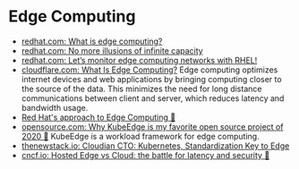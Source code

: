 # Edge Computing
- [redhat.com: What is edge computing?](https://www.redhat.com/en/blog/were-headed-edge-computing)
- [redhat.com: No more illusions of infinite capacity](https://www.redhat.com/en/blog/no-more-illusions-infinite-capacity)
- [redhat.com: Let’s monitor edge computing networks with RHEL!](https://www.redhat.com/en/blog/lets-monitor-edge-computing-networks-rhel)
- [cloudflare.com: What Is Edge Computing?](https://www.cloudflare.com/learning/serverless/glossary/what-is-edge-computing/) Edge computing optimizes internet devices and web applications by bringing computing closer to the source of the data. This minimizes the need for long distance communications between client and server, which reduces latency and bandwidth usage.
- [Red Hat's approach to Edge Computing 🌟](https://www.redhat.com/en/topics/edge-computing/approach)
- [opensource.com: Why KubeEdge is my favorite open source project of 2020 🌟](https://opensource.com/article/21/1/kubeedge) KubeEdge is a workload framework for edge computing.
- [thenewstack.io: Cloudian CTO: Kubernetes, Standardization Key to Edge](https://thenewstack.io/cloudian-cto-kubernetes-standardization-key-to-edge/)
- [cncf.io: Hosted Edge vs Cloud: the battle for latency and security 🌟](https://www.cncf.io/blog/2021/12/08/hosted-edge-vs-cloud-the-battle-for-latency-and-security)
 